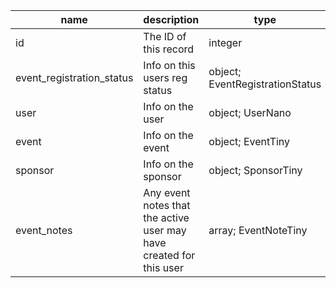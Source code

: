 | name                      | description                                                         | type                            |
|---------------------------|---------------------------------------------------------------------|---------------------------------|
| id                        | The ID of this record                                               | integer                         |
| event_registration_status | Info on this users reg status                                       | object; EventRegistrationStatus |
| user                      | Info on the user                                                    | object; UserNano                |
| event                     | Info on the event                                                   | object; EventTiny               |
| sponsor                   | Info on the sponsor                                                 | object; SponsorTiny             |
| event_notes               | Any event notes that the active user may have created for this user | array; EventNoteTiny            |
